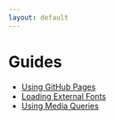 ```yaml
---
layout: default
---
```


# Guides

* [Using GitHub Pages](using_github_pages)
* [Loading External Fonts](external_fonts)
* [Using Media Queries](responsive_design)